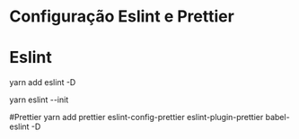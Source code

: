 # Configuração Eslint e Prettier

# Eslint
yarn add eslint -D

yarn eslint --init

#Prettier
yarn add prettier eslint-config-prettier eslint-plugin-prettier babel-eslint -D
